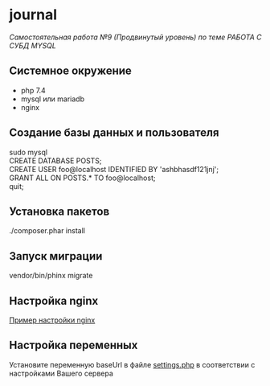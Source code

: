 # journal
*Самостоятельная работа №9 (Продвинутый уровень) по теме РАБОТА С СУБД MYSQL*
## Системное окружение
* php 7.4
* mysql или mariadb
* nginx

## Создание базы данных и пользователя
sudo mysql  
CREATE DATABASE POSTS;  
CREATE USER foo@localhost IDENTIFIED BY 'ashbhasdf121jnj';  
GRANT ALL ON POSTS.* TO foo@localhost;  
quit;

## Установка пакетов
./composer.phar install

## Запуск миграции
vendor/bin/phinx migrate

## Настройка nginx
[Пример настройки nginx](journal.conf)

## Настройка переменных
Установите переменную baseUrl в файле [settings.php](core/settings.php) в соответствии с настройками Вашего сервера
